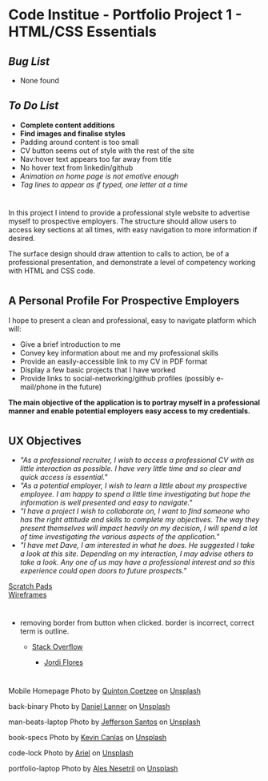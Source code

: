 # Code Institue - Portfolio Project 1 - HTML/CSS Essentials
## ***Bug List***
- None found

## ***To Do List***
- **Complete content additions**
- **Find images and finalise styles**
- Padding around content is too small
- CV button seems out of style with the rest of the site
- Nav:hover text appears too far away from title
- No hover text from linkedin/github
- *Animation on home page is not emotive enough*
- *Tag lines to appear as if typed, one letter at a time*

#
In this project I intend to provide a professional style website to advertise myself to prospective employers.  The structure should allow users to access key sections at all times, with easy navigation to more information if desired.

The surface design should draw attention to calls to action, be of a professional presentation, and demonstrate a level of competency working with HTML and CSS code.
 
#
## A Personal Profile For Prospective Employers

I hope to present a clean and professional, easy to navigate platform which will:
- Give a brief introduction to me
- Convey key information about me and my professional skills
- Provide an easily-accessible link to my CV in PDF format
- Display a few basic projects that I have worked
- Provide links to social-networking/github profiles (possibly e-mail/phone in the future)

**The main objective of the application is to portray myself in a professional manner and enable potential employers easy access to my credentials.**
#
## UX Objectives
- *"As a professional recruiter, I wish to access a professional CV with as little interaction as possible.  I have very little time and so clear and quick access is essential."*
- *"As a potential employer, I wish to learn a little about my prospective employee. I am happy to spend a little time investigating but hope the information is well presented and easy to navigate."*
- *"I have a project I wish to collaborate on, I want to find someone who has the right attitude and skills to complete my objectives.  The way they present themselves will impact heavily on my decision, I will spend a lot of time investigating the various aspects of the application."*
- *"I have met Dave, I am interested in what he does.  He suggested I take a look at this site.  Depending on my interaction, I may advise others to take a look.  Any one of us may have a professional interest and so this experience could open doors to future prospects."*

[Scratch Pads](assets/prep/filler.txt)\
[Wireframes](assets/prep/filler.txt)
#
<!-- code credits -->
- removing border from button when clicked.  border is incorrect, correct term is outline.
    - [Stack Overflow](https://stackoverflow.com/questions/39524688/how-to-remove-the-focus-border-of-button-when-click/39524745)

        - [Jordi Flores](https://stackoverflow.com/users/6503739/jordi-flores?tab=profile)
#
<!-- photo credits -->
Mobile Homepage Photo by [Quinton Coetzee](https://unsplash.com/@quincoetzee?utm_source=unsplash&utm_medium=referral&utm_content=creditCopyText) on [Unsplash](https://unsplash.com/s/photos/keyboard-code?utm_source=unsplash&utm_medium=referral&utm_content=creditCopyText)


back-binary
Photo by <a href="https://unsplash.com/@daniellanner?utm_source=unsplash&utm_medium=referral&utm_content=creditCopyText">Daniel Lanner</a> on <a href="https://unsplash.com/s/photos/code?utm_source=unsplash&utm_medium=referral&utm_content=creditCopyText">Unsplash</a>
  
man-beats-laptop
Photo by <a href="https://unsplash.com/@jefflssantos?utm_source=unsplash&utm_medium=referral&utm_content=creditCopyText">Jefferson Santos</a> on <a href="https://unsplash.com/s/photos/code?utm_source=unsplash&utm_medium=referral&utm_content=creditCopyText">Unsplash</a>
  
book-specs
Photo by <a href="https://unsplash.com/@kvncnls?utm_source=unsplash&utm_medium=referral&utm_content=creditCopyText">Kevin Canlas</a> on <a href="https://unsplash.com/s/photos/code?utm_source=unsplash&utm_medium=referral&utm_content=creditCopyText">Unsplash</a>
  
code-lock
Photo by <a href="https://unsplash.com/@arielbesagar?utm_source=unsplash&utm_medium=referral&utm_content=creditCopyText">Ariel</a> on <a href="https://unsplash.com/s/photos/code-lock?utm_source=unsplash&utm_medium=referral&utm_content=creditCopyText">Unsplash</a>

portfolio-laptop
Photo by <a href="https://unsplash.com/@alesnesetril?utm_source=unsplash&utm_medium=referral&utm_content=creditCopyText">Ales Nesetril</a> on <a href="https://unsplash.com/s/photos/technology?utm_source=unsplash&utm_medium=referral&utm_content=creditCopyText">Unsplash</a>
  
  